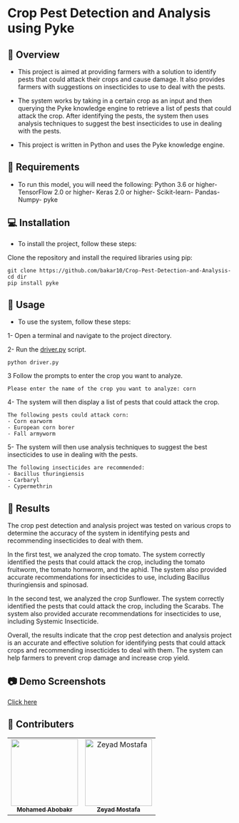 # Crop Pest Detection and Analysis using Pyke

## 📑 Overview

- This project is aimed at providing farmers with a solution to identify pests that could attack their crops and cause damage. It also provides farmers with suggestions on insecticides to use to deal with the pests.

- The system works by taking in a certain crop as an input and then querying the Pyke knowledge engine to retrieve a list of pests that could attack the crop. After identifying the pests, the system then uses analysis techniques to suggest the best insecticides to use in dealing with the pests.

- This project is written in Python and uses the Pyke knowledge engine.

## 📝 Requirements

- To run this model, you will need the following:
  Python 3.6 or higher-
  TensorFlow 2.0 or higher-
  Keras 2.0 or higher-
  Scikit-learn-
  Pandas-
  Numpy-
  pyke

## 💻 Installation

- To install the project, follow these steps:

Clone the repository and install the required libraries using pip:

```
git clone https://github.com/bakar10/Crop-Pest-Detection-and-Analysis-
cd dir
pip install pyke
```

## 🔧 Usage

- To use the system, follow these steps:

1- Open a terminal and navigate to the project directory.

2- Run the [driver.py](https://github.com/bakar10/Crop-Pest-Detection-and-Analysis-/blob/main/Pyke/driver.py) script.

```
python driver.py
```

3 Follow the prompts to enter the crop you want to analyze.

```
Please enter the name of the crop you want to analyze: corn
```

4- The system will then display a list of pests that could attack the crop.

```
The following pests could attack corn:
- Corn earworm
- European corn borer
- Fall armyworm

```

5- The system will then use analysis techniques to suggest the best insecticides to use in dealing with the pests.

```
The following insecticides are recommended:
- Bacillus thuringiensis
- Carbaryl
- Cypermethrin
```

## 📓 Results

The crop pest detection and analysis project was tested on various crops to determine the accuracy of the system in identifying pests and recommending insecticides to deal with them.

In the first test, we analyzed the crop tomato. The system correctly identified the pests that could attack the crop, including the tomato fruitworm, the tomato hornworm, and the aphid. The system also provided accurate recommendations for insecticides to use, including Bacillus thuringiensis and spinosad.

In the second test, we analyzed the crop Sunflower. The system correctly identified the pests that could attack the crop, including the Scarabs. The system also provided accurate recommendations for insecticides to use, including Systemic Insecticide.

Overall, the results indicate that the crop pest detection and analysis project is an accurate and effective solution for identifying pests that could attack crops and recommending insecticides to deal with them. The system can help farmers to prevent crop damage and increase crop yield.

## 📷 Demo Screenshots

[Click here](https://github.com/bakar10/Crop-Pest-Detection-and-Analysis-/tree/main/Demo_Screenshots)

## 🤝 Contributers

<table>
  <tr>
    <td align="center">
    <a href="https://github.com/bakar10">
    <img src="https://avatars.githubusercontent.com/u/85423140?s=400&v=4" width="150px; alt="Mohamed Abobakr"/>
    <br />
    <sub><b>Mohamed Abobakr</b></sub></a>
    </td>
    <td align="center">
    <a href="https://github.com/ZezOo90">
    <img src="https://avatars.githubusercontent.com/u/103878546?v=4" width="150px;" alt="Zeyad Mostafa"/>
    <br />
    <sub><b>Zeyad Mostafa</b></sub></a>
    </td>
  </tr>
 </table>
